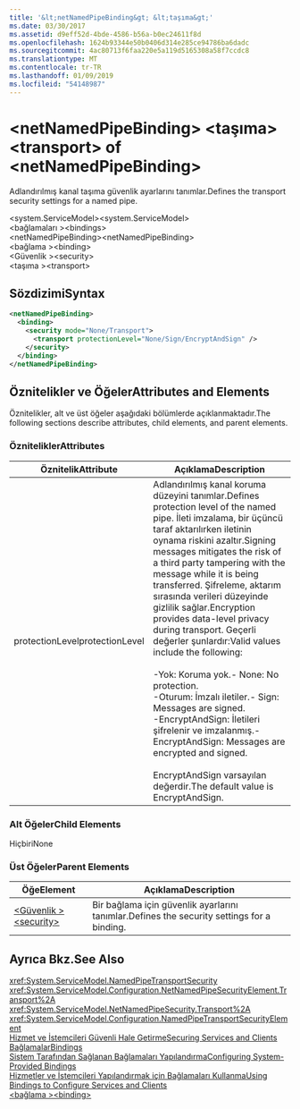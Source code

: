 ```yaml
---
title: '&lt;netNamedPipeBinding&gt; &lt;taşıma&gt;'
ms.date: 03/30/2017
ms.assetid: d9eff52d-4bde-4586-b56a-b0ec24611f8d
ms.openlocfilehash: 1624b93344e50b0406d314e285ce94786ba6dadc
ms.sourcegitcommit: 4ac80713f6faa220e5a119d5165308a58f7ccdc8
ms.translationtype: MT
ms.contentlocale: tr-TR
ms.lasthandoff: 01/09/2019
ms.locfileid: "54148987"
---
```

# <a name="lttransportgt-of-ltnetnamedpipebindinggt"></a><span data-ttu-id="ed335-102">&lt;netNamedPipeBinding&gt; &lt;taşıma&gt;</span><span class="sxs-lookup"><span data-stu-id="ed335-102">&lt;transport&gt; of &lt;netNamedPipeBinding&gt;</span></span>
<span data-ttu-id="ed335-103">Adlandırılmış kanal taşıma güvenlik ayarlarını tanımlar.</span><span class="sxs-lookup"><span data-stu-id="ed335-103">Defines the transport security settings for a named pipe.</span></span>  
  
 <span data-ttu-id="ed335-104">\<system.ServiceModel></span><span class="sxs-lookup"><span data-stu-id="ed335-104">\<system.ServiceModel></span></span>  
<span data-ttu-id="ed335-105">\<bağlamaları ></span><span class="sxs-lookup"><span data-stu-id="ed335-105">\<bindings></span></span>  
<span data-ttu-id="ed335-106">\<netNamedPipeBinding></span><span class="sxs-lookup"><span data-stu-id="ed335-106">\<netNamedPipeBinding></span></span>  
<span data-ttu-id="ed335-107">\<bağlama ></span><span class="sxs-lookup"><span data-stu-id="ed335-107">\<binding></span></span>  
<span data-ttu-id="ed335-108">\<Güvenlik ></span><span class="sxs-lookup"><span data-stu-id="ed335-108">\<security></span></span>  
<span data-ttu-id="ed335-109">\<taşıma ></span><span class="sxs-lookup"><span data-stu-id="ed335-109">\<transport></span></span>  
  
## <a name="syntax"></a><span data-ttu-id="ed335-110">Sözdizimi</span><span class="sxs-lookup"><span data-stu-id="ed335-110">Syntax</span></span>  
  
```xml  
<netNamedPipeBinding>
  <binding>
    <security mode="None/Transport">
      <transport protectionLevel="None/Sign/EncryptAndSign" />
    </security>
  </binding>
</netNamedPipeBinding>
```  
  
## <a name="attributes-and-elements"></a><span data-ttu-id="ed335-111">Öznitelikler ve Öğeler</span><span class="sxs-lookup"><span data-stu-id="ed335-111">Attributes and Elements</span></span>  
 <span data-ttu-id="ed335-112">Öznitelikler, alt ve üst öğeler aşağıdaki bölümlerde açıklanmaktadır.</span><span class="sxs-lookup"><span data-stu-id="ed335-112">The following sections describe attributes, child elements, and parent elements.</span></span>  
  
### <a name="attributes"></a><span data-ttu-id="ed335-113">Öznitelikler</span><span class="sxs-lookup"><span data-stu-id="ed335-113">Attributes</span></span>  
  
|<span data-ttu-id="ed335-114">Öznitelik</span><span class="sxs-lookup"><span data-stu-id="ed335-114">Attribute</span></span>|<span data-ttu-id="ed335-115">Açıklama</span><span class="sxs-lookup"><span data-stu-id="ed335-115">Description</span></span>|  
|---------------|-----------------|  
|<span data-ttu-id="ed335-116">protectionLevel</span><span class="sxs-lookup"><span data-stu-id="ed335-116">protectionLevel</span></span>|<span data-ttu-id="ed335-117">Adlandırılmış kanal koruma düzeyini tanımlar.</span><span class="sxs-lookup"><span data-stu-id="ed335-117">Defines protection level of the named pipe.</span></span> <span data-ttu-id="ed335-118">İleti imzalama, bir üçüncü taraf aktarılırken iletinin oynama riskini azaltır.</span><span class="sxs-lookup"><span data-stu-id="ed335-118">Signing messages mitigates the risk of a third party tampering with the message while it is being transferred.</span></span> <span data-ttu-id="ed335-119">Şifreleme, aktarım sırasında verileri düzeyinde gizlilik sağlar.</span><span class="sxs-lookup"><span data-stu-id="ed335-119">Encryption provides data-level privacy during transport.</span></span> <span data-ttu-id="ed335-120">Geçerli değerler şunlardır:</span><span class="sxs-lookup"><span data-stu-id="ed335-120">Valid values include the following:</span></span><br /><br /> <span data-ttu-id="ed335-121">-Yok: Koruma yok.</span><span class="sxs-lookup"><span data-stu-id="ed335-121">-   None: No protection.</span></span><br /><span data-ttu-id="ed335-122">-Oturum: İmzalı iletiler.</span><span class="sxs-lookup"><span data-stu-id="ed335-122">-   Sign: Messages are signed.</span></span><br /><span data-ttu-id="ed335-123">-EncryptAndSign: İletileri şifrelenir ve imzalanmış.</span><span class="sxs-lookup"><span data-stu-id="ed335-123">-   EncryptAndSign: Messages are encrypted and signed.</span></span><br /><br /> <span data-ttu-id="ed335-124">EncryptAndSign varsayılan değerdir.</span><span class="sxs-lookup"><span data-stu-id="ed335-124">The default value is EncryptAndSign.</span></span>|  
  
### <a name="child-elements"></a><span data-ttu-id="ed335-125">Alt Öğeler</span><span class="sxs-lookup"><span data-stu-id="ed335-125">Child Elements</span></span>  
 <span data-ttu-id="ed335-126">Hiçbiri</span><span class="sxs-lookup"><span data-stu-id="ed335-126">None</span></span>  
  
### <a name="parent-elements"></a><span data-ttu-id="ed335-127">Üst Öğeler</span><span class="sxs-lookup"><span data-stu-id="ed335-127">Parent Elements</span></span>  
  
|<span data-ttu-id="ed335-128">Öğe</span><span class="sxs-lookup"><span data-stu-id="ed335-128">Element</span></span>|<span data-ttu-id="ed335-129">Açıklama</span><span class="sxs-lookup"><span data-stu-id="ed335-129">Description</span></span>|  
|-------------|-----------------|  
|[<span data-ttu-id="ed335-130">\<Güvenlik ></span><span class="sxs-lookup"><span data-stu-id="ed335-130">\<security></span></span>](../../../../../docs/framework/configure-apps/file-schema/wcf/security-of-netnamedpipebinding.md)|<span data-ttu-id="ed335-131">Bir bağlama için güvenlik ayarlarını tanımlar.</span><span class="sxs-lookup"><span data-stu-id="ed335-131">Defines the security settings for a binding.</span></span>|  
  
## <a name="see-also"></a><span data-ttu-id="ed335-132">Ayrıca Bkz.</span><span class="sxs-lookup"><span data-stu-id="ed335-132">See Also</span></span>  
 <xref:System.ServiceModel.NamedPipeTransportSecurity>  
 <xref:System.ServiceModel.Configuration.NetNamedPipeSecurityElement.Transport%2A>  
 <xref:System.ServiceModel.NetNamedPipeSecurity.Transport%2A>  
 <xref:System.ServiceModel.Configuration.NamedPipeTransportSecurityElement>  
 [<span data-ttu-id="ed335-133">Hizmet ve İstemcileri Güvenli Hale Getirme</span><span class="sxs-lookup"><span data-stu-id="ed335-133">Securing Services and Clients</span></span>](../../../../../docs/framework/wcf/feature-details/securing-services-and-clients.md)  
 [<span data-ttu-id="ed335-134">Bağlamalar</span><span class="sxs-lookup"><span data-stu-id="ed335-134">Bindings</span></span>](../../../../../docs/framework/wcf/bindings.md)  
 [<span data-ttu-id="ed335-135">Sistem Tarafından Sağlanan Bağlamaları Yapılandırma</span><span class="sxs-lookup"><span data-stu-id="ed335-135">Configuring System-Provided Bindings</span></span>](../../../../../docs/framework/wcf/feature-details/configuring-system-provided-bindings.md)  
 [<span data-ttu-id="ed335-136">Hizmetler ve İstemcileri Yapılandırmak için Bağlamaları Kullanma</span><span class="sxs-lookup"><span data-stu-id="ed335-136">Using Bindings to Configure Services and Clients</span></span>](../../../../../docs/framework/wcf/using-bindings-to-configure-services-and-clients.md)  
 [<span data-ttu-id="ed335-137">\<bağlama ></span><span class="sxs-lookup"><span data-stu-id="ed335-137">\<binding></span></span>](../../../../../docs/framework/misc/binding.md)
